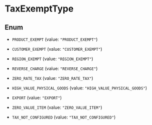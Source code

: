 

# TaxExemptType

## Enum


* `PRODUCT_EXEMPT` (value: `"PRODUCT_EXEMPT"`)

* `CUSTOMER_EXEMPT` (value: `"CUSTOMER_EXEMPT"`)

* `REGION_EXEMPT` (value: `"REGION_EXEMPT"`)

* `REVERSE_CHARGE` (value: `"REVERSE_CHARGE"`)

* `ZERO_RATE_TAX` (value: `"ZERO_RATE_TAX"`)

* `HIGH_VALUE_PHYSICAL_GOODS` (value: `"HIGH_VALUE_PHYSICAL_GOODS"`)

* `EXPORT` (value: `"EXPORT"`)

* `ZERO_VALUE_ITEM` (value: `"ZERO_VALUE_ITEM"`)

* `TAX_NOT_CONFIGURED` (value: `"TAX_NOT_CONFIGURED"`)



